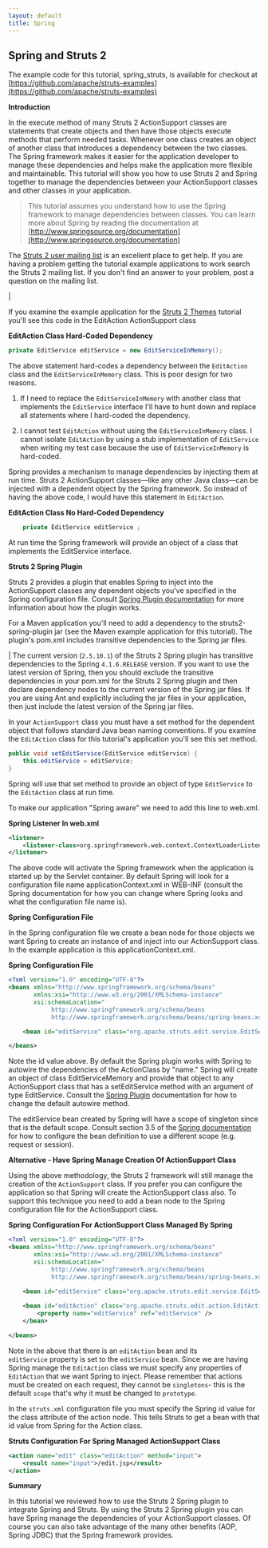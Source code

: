 ```yaml
---
layout: default
title: Spring
---
```

## Spring and Struts 2

The example code for this tutorial, spring_struts, is available for checkout at [https://github.com/apache/struts-examples](https://github.com/apache/struts-examples)

__Introduction__

In the execute method of many Struts 2 ActionSupport classes are statements that create objects and then have those objects execute methods that perform needed tasks. Whenever one class creates an object of another class that introduces a dependency between the two classes. The Spring framework makes it easier for the application developer to manage these dependencies and helps make the application more flexible and maintainable. This tutorial will show you how to use Struts 2 and Spring together to manage the dependencies between your ActionSupport classes and other classes in your application.

> This tutorial assumes you understand how to use the Spring framework to manage dependencies between classes. You can learn more about Spring by reading the documentation at [http://www.springsource.org/documentation](http://www.springsource.org/documentation)

The [Struts 2 user mailing list](http://struts.apache.org/mail.html) is an excellent place to get help. If you are having a problem getting the tutorial example applications to work search the Struts 2 mailing list. If you don't find an answer to your problem, post a question on the mailing list.

| 

If you examine the example application for the [Struts 2 Themes](#PAGE_23337450) tutorial you'll see this code in the EditAction ActionSupport class

**EditAction Class Hard-Coded Dependency**

```java
private EditService editService = new EditServiceInMemory();
```

The above statement hard-codes a dependency between the `EditAction` class and the `EditServiceInMemory` class. This is poor design for two reasons.

1. If I need to replace the `EditServiceInMemory` with another class that implements the `EditService` interface I'll have to hunt down and replace all statements where I hard-coded the dependency.

2. I cannot test `EditAction` without using the `EditServiceInMemory` class. I cannot isolate `EditAction` by using a stub implementation of `EditService` when writing my test case because the use of `EditServiceInMemory` is hard-coded.

Spring provides a mechanism to manage dependencies by injecting them at run time. Struts 2 ActionSupport classes—like any other Java class—can be injected with a dependent object by the Spring framework. So instead of having the above code, I would have this statement in `EditAction`.

**EditAction Class No Hard-Coded Dependency**

```java
    private EditService editService ;
```

At run time the Spring framework will provide an object of a class that implements the EditService interface.

__Struts 2 Spring Plugin__

Struts 2 provides a plugin that enables Spring to inject into the ActionSupport classes any dependent objects you've specified in the Spring configuration file. Consult [Spring Plugin documentation](//struts.apache.org/docs/spring-plugin.html) for more information about how the plugin works.

For a Maven application you'll need to add a dependency to the struts2-spring-plugin jar (see the Maven example application for this tutorial). The plugin's pom.xml includes transitive dependencies to the Spring jar files.


| The current version (`2.5.10.1`) of the Struts 2 Spring plugin has transitive dependencies to the Spring `4.1.6.RELEASE` version. If you want to use the latest version of Spring, then you should exclude the transitive dependencies in your pom.xml for the Struts 2 Spring plugin and then declare dependency nodes to the current version of the Spring jar files. If you are using Ant and explicitly including the jar files in your application, then just include the latest version of the Spring jar files.

In your `ActionSupport` class you must have a set method for the dependent object that follows standard Java bean naming conventions. If you examine the `EditAction` class for this tutorial's application you'll see this set method.

```java
public void setEditService(EditService editService) {
    this.editService = editService;
}
```

Spring will use that set method to provide an object of type `EditService` to the `EditAction` class at run time.

To make our application "Spring aware" we need to add this line to web.xml.

**Spring Listener In web.xml**

```xml
<listener>
    <listener-class>org.springframework.web.context.ContextLoaderListener</listener-class>
</listener>
```

The above code will activate the Spring framework when the application is started up by the Servlet container. By default Spring will look for a configuration file name applicationContext.xml in WEB-INF (consult the Spring documentation for how you can change where Spring looks and what the configuration file name is).

__Spring Configuration File__

In the Spring configuration file we create a bean node for those objects we want Spring to create an instance of and inject into our ActionSupport class. In the example application is this applicationContext.xml.

**Spring Configuration File**

```xml
<?xml version="1.0" encoding="UTF-8"?>
<beans xmlns="http://www.springframework.org/schema/beans"
       xmlns:xsi="http://www.w3.org/2001/XMLSchema-instance"
       xsi:schemaLocation="
            http://www.springframework.org/schema/beans
            http://www.springframework.org/schema/beans/spring-beans.xsd">

    <bean id="editService" class="org.apache.struts.edit.service.EditServiceInMemory" />

</beans>
```

Note the id value above. By default the Spring plugin works with Spring to autowire the dependencies of the ActionClass by "name." Spring will create an object of class EditServiceMemory and provide that object to any ActionSupport class that has a setEditService method with an argument of type EditService. Consult the [Spring Plugin](//struts.apache.org/docs/spring-plugin.html) documentation for how to change the default autowire method.

The editService bean created by Spring will have a scope of singleton since that is the default scope. Consult section 3.5 of the [Spring documentation](http://www.springsource.org/documentation) for how to configure the bean definition to use a different scope (e.g. request or session).

__Alternative - Have Spring Manage Creation Of ActionSupport Class__

Using the above methodology, the Struts 2 framework will still manage the creation of the `ActionSupport` class. If you prefer you can configure the application so that Spring will create the ActionSupport class also. To support this technique you need to add a bean node to the Spring configuration file for the ActionSupport class.

**Spring Configuration For ActionSupport Class Managed By Spring**

```xml
<?xml version="1.0" encoding="UTF-8"?>
<beans xmlns="http://www.springframework.org/schema/beans"
       xmlns:xsi="http://www.w3.org/2001/XMLSchema-instance"
       xsi:schemaLocation="
            http://www.springframework.org/schema/beans
            http://www.springframework.org/schema/beans/spring-beans.xsd">
            
    <bean id="editService" class="org.apache.struts.edit.service.EditServiceInMemory" />

    <bean id="editAction" class="org.apache.struts.edit.action.EditAction" scope="prototype">
        <property name="editService" ref="editService" />
    </bean>

</beans>
```

Note in the above that there is an `editAction` bean and its `editService` property is set to the `editService` bean. Since we are having Spring manage the `EditAction` class we must specify any properties of `EditAction` that we want Spring to inject. Please remember that actions must be created on each request, they cannot be `singletons`- this is the default `scope` that's why it must be changed to `prototype`.

In the `struts.xml` configuration file you must specify the Spring id value for the class attribute of the action node. This tells Struts to get a bean with that id value from Spring for the Action class.

**Struts Configuration For Spring Managed ActionSupport Class**

```xml
<action name="edit" class="editAction" method="input">
    <result name="input">/edit.jsp</result>
</action>
```

__Summary__

In this tutorial we reviewed how to use the Struts 2 Spring plugin to integrate Spring and Struts. By using the Struts 2 Spring plugin you can have Spring manage the dependencies of your ActionSupport classes. Of course you can also take advantage of the many other benefits (AOP, Spring JDBC) that the Spring framework provides.
